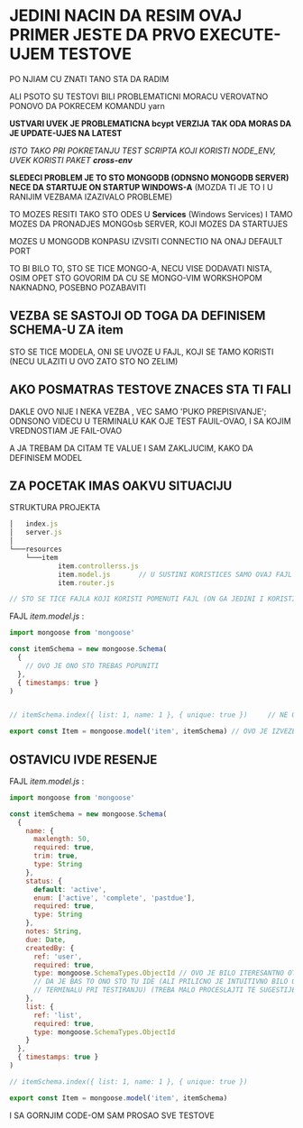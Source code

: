 # JEDINI NACIN DA RESIM OVAJ PRIMER JESTE DA PRVO EXECUTE-UJEM TESTOVE

PO NJIAM CU ZNATI TANO STA DA RADIM

ALI PSOTO SU TESTOVI BILI PROBLEMATICNI MORACU VEROVATNO PONOVO DA POKRECEM KOMANDU yarn

**USTVARI UVEK JE PROBLEMATICNA bcypt VERZIJA TAK ODA MORAS DA JE UPDATE-UJES NA LATEST**

*ISTO TAKO PRI POKRETANJU TEST SCRIPTA KOJI KORISTI NODE_ENV, UVEK KORISTI PAKET **cross-env***

**SLEDECI PROBLEM JE TO STO MONGODB (ODNSNO MONGODB SERVER) NECE DA STARTUJE ON STARTUP WINDOWS-A** (MOZDA TI JE TO I U RANIJIM VEZBAMA IZAZIVALO PROBLEME)

TO MOZES RESITI TAKO STO ODES U **Services** (Windows Services) I TAMO MOZES DA PRONADJES MONGOsb SERVER, KOJI MOZES DA STARTUJES

MOZES U MONGODB KONPASU IZVSITI CONNECTIO NA ONAJ DEFAULT PORT

TO BI BILO TO, STO SE TICE MONGO-A, NECU VISE DODAVATI NISTA, OSIM OPET STO GOVORIM DA CU SE MONGO-VIM WORKSHOPOM NAKNADNO, POSEBNO POZABAVITI

## VEZBA SE SASTOJI OD TOGA DA DEFINISEM SCHEMA-U ZA item

STO SE TICE MODELA, ONI SE UVOZE U FAJL, KOJI SE TAMO KORISTI (NECU ULAZITI U OVO ZATO STO NO ZELIM)

## AKO POSMATRAS TESTOVE ZNACES STA TI FALI

DAKLE OVO NIJE I NEKA VEZBA , VEC SAMO 'PUKO PREPISIVANJE'; ODNSONO VIDECU U TERMINALU KAK OJE TEST FAUIL-OVAO, I SA KOJIM VREDNOSTIAM JE FAIL-OVAO

A JA TREBAM DA CITAM TE VALUE I SAM ZAKLJUCIM, KAKO DA DEFINISEM MODEL

## ZA POCETAK IMAS OAKVU SITUACIJU

STRUKTURA PROJEKTA

```javascript
│   index.js
│   server.js
│
└───resources
    └───item
            item.controllerss.js
            item.model.js       // U SUSTINI KORISTICES SAMO OVAJ FAJL ZA VEZBU
            item.router.js

// STO SE TICE FAJLA KOJI KORISTI POMENUTI FAJL (ON GA JEDINI I KORISTI) (ON SE NALAZI NEGDE U ROOT-U, ALI TO NIJE NI BITNO, JER JE U PITANJU SAM OVEZBA SA TESTOM)
```

FAJL *item.model.js* :

```javascript
import mongoose from 'mongoose'

const itemSchema = new mongoose.Schema(
  {
    // OVO JE ONO STO TREBAS POPUNITI
  },
  { timestamps: true }
)


// itemSchema.index({ list: 1, name: 1 }, { unique: true })     // NE OBRACAJ PAZNJU NA OVO ZA SADA

export const Item = mongoose.model('item', itemSchema) // OVO JE IZVEZENO DA BI SE KORISTILO U TESTOVIMA
```

## OSTAVICU IVDE RESENJE

FAJL *item.model.js* :

```javascript
import mongoose from 'mongoose'

const itemSchema = new mongoose.Schema(
  {
    name: {
      maxlength: 50,
      required: true,
      trim: true,
      type: String
    },
    status: {
      default: 'active',
      enum: ['active', 'complete', 'pastdue'],
      required: true,
      type: String
    },
    notes: String,
    due: Date,
    createdBy: {
      ref: 'user',
      required: true,
      type: mongoose.SchemaTypes.ObjectId // OVO JE BILO ITERESANTNO OTKRITI
      // DA JE BAS TO ONO STO TU IDE (ALI PRILICNO JE INTUITIVNO BILO ONO OSTAVLJENO U
      // TERMINALU PRI TESTIRANJU) (TREBA MALO PROCESLAJTI TE SUGESTIJE KADA NAPISEM mongoose.)
    },
    list: {
      ref: 'list',
      required: true,
      type: mongoose.SchemaTypes.ObjectId
    }
  },
  { timestamps: true }
)

// itemSchema.index({ list: 1, name: 1 }, { unique: true })

export const Item = mongoose.model('item', itemSchema)

```

I SA GORNJIM CODE-OM SAM PROSAO SVE TESTOVE
